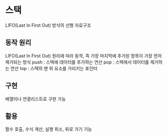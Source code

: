 # 스택
LIFO(Last In First Out) 방식의 선형 자료구조

## 동작 원리
LIFO(Last In First Out) 원리에 따라 동작, 즉 가장 마지막에 추가된 항목이 가장 먼저 제거되는 방식
push : 스택에 데이터를 추가하는 연산
pop : 스택에서 데이터를 제거하는 연산
top : 스택의 맨 위 요소를 가리키는 포인터

## 구현
배열이나 연결리스트로 구현 가능

## 활용
함수 호출, 수식 계산, 실행 취소, 뒤로 가기 기능
